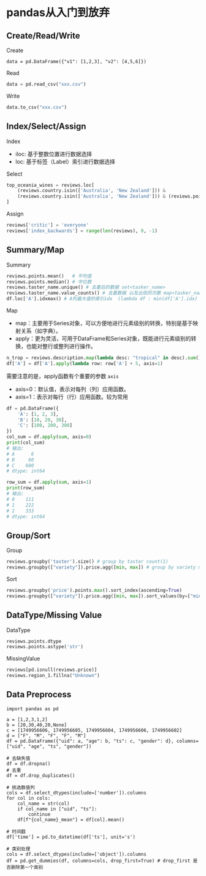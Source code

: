 # pandas从入门到放弃

## Create/Read/Write

Create 

```python3
data = pd.DataFrame({"v1": [1,2,3], "v2": [4,5,6]})
```

Read

```python
data = pd.read_csv("xxx.csv")
```

Write 

```python
data.to_csv("xxx.csv")
```


## Index/Select/Assign

Index

- iloc: 基于整数位置进行数据选择
- loc: 基于标签（Label）索引进行数据选择


Select

```python
top_oceania_wines = reviews.loc[
    (reviews.country.isin(['Australia', 'New Zealand'])) & 
    (reviews.country.isin(['Australia', 'New Zealand'])) & (reviews.points >= 95) (reviews.points >= 95) 
]
```

Assign

```python
reviews['critic'] = 'everyone'
reviews['index_backwards'] = range(len(reviews), 0, -1)
```

## Summary/Map

Summary

```python
reviews.points.mean()   # 平均值
reviews.points.median() # 中位数
reviews.taster_name.unique() # 去重后的数据 set<tasker_name>
reviews.taster_name.value_counts() # 去重数据 以及出现的次数 map<tasker_name, int>
df.loc['A'].idxmax() # A列最大值的索引idx  (lambda df : min(df['A'].idx) => idx)
```

Map

- map：主要用于Series对象，可以方便地进行元素级别的转换，特别是基于映射关系（如字典）。
- apply：更为灵活，可用于DataFrame和Series对象，既能进行元素级别的转换，也能对整行或整列进行操作。

```python
n_trop = reviews.description.map(lambda desc: "tropical" in desc).sum()
df['A'] = df['A'].apply(lambda row: row['A'] + 5, axis=1)
```

需要注意的是，apply函数有个重要的参数 `axis`

- axis=0：默认值，表示对每列（列）应用函数。
- axis=1：表示对每行（行）应用函数。较为常用

```python
df = pd.DataFrame({
    'A': [1, 2, 3],
    'B': [10, 20, 30],
    'C': [100, 200, 300]
})
col_sum = df.apply(sum, axis=0) 
print(col_sum)
# 输出:
# A      6
# B     60
# C    600
# dtype: int64

row_sum = df.apply(sum, axis=1)
print(row_sum)
# 输出:
# 0    111
# 1    222
# 2    333
# dtype: int64
```


## Group/Sort

Group

```python
reviews.groupby('taster').size() # group by taster count(1)
reviews.groupby(["variety"]).price.agg([min, max]) # group by variety min(price), max(price)
```


Sort

```python
reviews.groupby('price').points.max().sort_index(ascending=True)
reviews.groupby(["variety"]).price.agg([min, max]).sort_values(by=["min", "max"], ascending=False)
```

## DataType/Missing Value

DataType

```python
reviews.points.dtype
reviews.points.astype('str')
```

MissingValue

```python
reviews[pd.isnull(reviews.price)]
reviews.region_1.fillna("Unknown")
```

## Data Preprocess

```python3
import pandas as pd

a = [1,2,3,1,2]
b = [20,30,40,20,None]
c = [1749956606, 1749956605, 1749956604, 1749956606, 1749956602]
d = ["F", "M", "F", "F", "M"]
df = pd.DataFrame({"uid": a, "age": b, "ts": c, "gender": d}, columns=["uid", "age", "ts", "gender"])

# 去缺失值
df = df.dropna()
# 去重
df = df.drop_duplicates()

# 挑选数值列
cols = df.select_dtypes(include=['number']).columns
for col in cols:
    col_name = str(col)
    if col_name in ["uid", "ts"]:
        continue
    df[f"{col_name}_mean"] = df[col].mean()

# 时间戳
df['time'] = pd.to_datetime(df['ts'], unit='s')

# 类别处理
cols = df.select_dtypes(include=['object']).columns
df = pd.get_dummies(df, columns=cols, drop_first=True) # drop_first 是否删除第一个类别
```